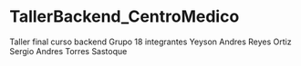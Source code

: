 # TallerBackend_CentroMedico
Taller final curso backend 
Grupo 18 integrantes
Yeyson Andres Reyes Ortiz
Sergio Andres Torres Sastoque
